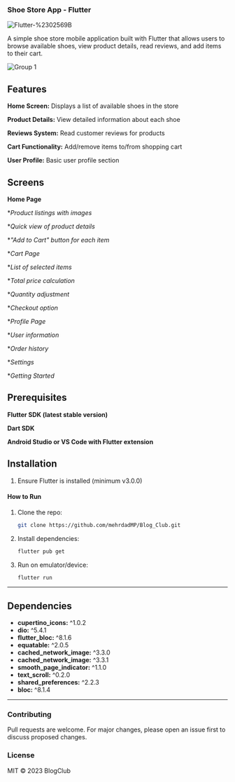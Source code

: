 ### Shoe Store App - Flutter
![Flutter-%2302569B](https://github.com/user-attachments/assets/dfae3c11-a3e4-4d30-8d2c-a56aab070dc0)


A simple shoe store mobile application built with Flutter that allows users to browse available shoes, view product details, read reviews, and add items to their cart.

![Group 1](https://github.com/user-attachments/assets/311a1f75-e0e7-490b-a72c-a28258cda5be)


## Features
**Home Screen:** Displays a list of available shoes in the store

**Product Details:** View detailed information about each shoe

**Reviews System:** Read customer reviews for products

**Cart Functionality:** Add/remove items to/from shopping cart

**User Profile:** Basic user profile section

## Screens
**Home Page**

**Product listings with images*

**Quick view of product details*

**"Add to Cart" button for each item*

**Cart Page*

**List of selected items*

**Total price calculation*

**Quantity adjustment*

**Checkout option*

**Profile Page*

**User information*

**Order history*

**Settings*

**Getting Started*

## Prerequisites
**Flutter SDK (latest stable version)**

**Dart SDK**

**Android Studio or VS Code with Flutter extension**

## Installation

1. Ensure Flutter is installed (minimum v3.0.0)

#### **How to Run**  
1. Clone the repo:  
   ```bash
   git clone https://github.com/mehrdadMP/Blog_Club.git
   ```  
2. Install dependencies:  
   ```bash
   flutter pub get
   ```  
3. Run on emulator/device:  
   ```bash
   flutter run
   ```  

---

## Dependencies
- **cupertino_icons:** ^1.0.2
- **dio:** ^5.4.1
- **flutter_bloc:** ^8.1.6
- **equatable:** ^2.0.5
- **cached_network_image:** ^3.3.0
- **cached_network_image:** ^3.3.1
- **smooth_page_indicator:** ^1.1.0
- **text_scroll:** ^0.2.0
- **shared_preferences:** ^2.2.3
- **bloc:** ^8.1.4

---
 

### Contributing
Pull requests are welcome. For major changes, please open an issue first to discuss proposed changes.

### License  
MIT © 2023 BlogClub

